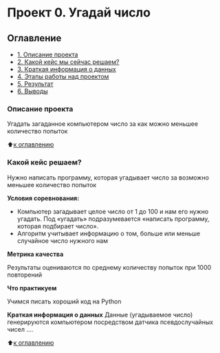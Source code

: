 # Проект 0. Угадай число


## Оглавление
* [1. Описание проекта](https://github.com/Vladis-GitHub/sf_data_sciense/tree/main/project_0/README.md#Описание-проекта)
* [2. Какой кейс мы сейчас решаем?](https://github.com/Vladis-GitHub/sf_data_sciense/tree/main/project_0/README.md#Какой-кейс-решаем)
* [3. Краткая информация о данных](https://github.com/Vladis-GitHub/sf_data_sciense/tree/main/project_0/README.md#Краткая-информация-о-данных)
* [4. Этапы работы над проектом](https://github.com/Vladis-GitHub/sf_data_sciense/tree/main/project_0/README.md#Этапы-работы-над-проектом)
* [5. Результат](https://github.com/Vladis-GitHub/sf_data_sciense/tree/main/project_0/README.md#Результат)
* [6. Выводы](https://github.com/Vladis-GitHub/sf_data_sciense/tree/main/project_0/README.md#Выводы)


### Описание проекта

Угадать загаданное компьютером число за как можно меньшее количество попыток


:arrow_up:[к оглавлению](https://github.com/Vladis-GitHub/sf_data_sciense/tree/main/project_0/README.md#Оглавление)


### Какой кейс решаем?

Нужно написать программу, которая угадывает число за возможно меньшее количество попыток


**Условия соревнования:**
- Компьютер загадывает целое число от 1 до 100 и нам его нужно угадать. Под «угадать» подразумевается «написать программу, которая подбирает число».
- Алгоритм учитывает информацию о том, больше или меньше случайное число нужного нам


**Метрика качества**

Результаты оцениваются по среднему количеству попыток при 1000 повторений


**Что практикуем**

Учимся писать хороший код на Python


**Краткая информация о данных**
Данные (угадываемое число) генерируются компьютером посредством датчика псевдослучайных чисел
....


:arrow_up:[к оглавлению](https://github.com/Vladis-GitHub/sf_data_sciense/tree/main/project_0/README.md#Оглавление)